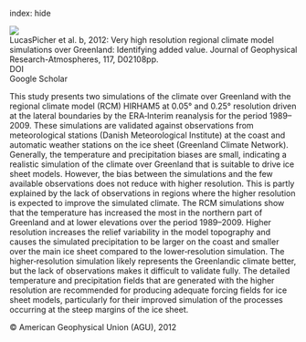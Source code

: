 index: hide

<div class="Citation">
    <div class="Citation-thumb CitationThumb-linked"  data-href="https://doi.org/10.1029/2011jd016267">
      <img src="https://static.claimspace.cloud/climate-study-static/refs/thumbs/9/LucasPicher_et_al_2012b-thumb.png" />
    </div>

  <div class="Citation-body">
    <div class="Citation-text">LucasPicher et al. b, 2012: Very high resolution regional climate model simulations over Greenland: Identifying added value. <span class="Article-journal">Journal of Geophysical Research-Atmospheres, </span><span class="Article-volume">117, </span>D02108pp.</div>
    <div class="Citation-links">
      <div class="CitationLink" data-href="https://doi.org/10.1029/2011jd016267">
        <div class="CitationLink-icon CitationLink-Doi"></div>
        <div class="CitationLink-text">DOI</div>
      </div>
      <div class="CitationLink" data-href="https://scholar.google.com/scholar?q=10.1029/2011jd016267">
        <div class="CitationLink-icon CitationLink-Scholar"></div>
        <div class="CitationLink-text">Google Scholar</div>
      </div>
    </div>
  </div>
</div>

This study presents two simulations of the climate over Greenland with the regional climate model (RCM) HIRHAM5 at 0.05° and 0.25° resolution driven at the lateral boundaries by the ERA‐Interim reanalysis for the period 1989–2009. These simulations are validated against observations from meteorological stations (Danish Meteorological Institute) at the coast and automatic weather stations on the ice sheet (Greenland Climate Network). Generally, the temperature and precipitation biases are small, indicating a realistic simulation of the climate over Greenland that is suitable to drive ice sheet models. However, the bias between the simulations and the few available observations does not reduce with higher resolution. This is partly explained by the lack of observations in regions where the higher resolution is expected to improve the simulated climate. The RCM simulations show that the temperature has increased the most in the northern part of Greenland and at lower elevations over the period 1989–2009. Higher resolution increases the relief variability in the model topography and causes the simulated precipitation to be larger on the coast and smaller over the main ice sheet compared to the lower‐resolution simulation. The higher‐resolution simulation likely represents the Greenlandic climate better, but the lack of observations makes it difficult to validate fully. The detailed temperature and precipitation fields that are generated with the higher resolution are recommended for producing adequate forcing fields for ice sheet models, particularly for their improved simulation of the processes occurring at the steep margins of the ice sheet.

<div class="Citation-copy">
&copy; American Geophysical Union (AGU), 2012
</div>